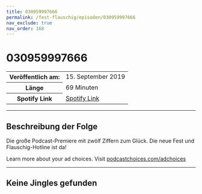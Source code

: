 ```yaml
---
title: 030959997666
permalink: /fest-flauschig/episoden/030959997666
nav_exclude: true
nav_order: 168
---
```


# 030959997666
<table class="resp-table dcf-table dcf-table-responsive dcf-table-bordered dcf-table-striped dcf-w-100%">
                    <tbody>
                        <tr>
                            <th scope="row">Veröffentlich am:</th>
                            <td data-label="Veröffentlich am:">15. September 2019</td>
                        </tr>
                        <tr>
                            <th scope="row">Länge </th>
                            <td data-label="Länge ">69 Minuten</td>
                        </tr><tr>
                                <th scope="row">Spotify Link</th>
                                <td data-label="Spotify Link"><a href="https://open.spotify.com/episode/6baOrplJ4SO4kSv9W3qnLV">Spotify Link</a></td>
                            </tr></tbody>
                </table>

***

## Beschreibung der Folge

<div>
Die große Podcast-Premiere mit zwölf Ziffern zum Glück. Die neue Fest und Flauschig-Hotline ist da!<p> </p><p>Learn more about your ad choices. Visit <a href="https://podcastchoices.com/adchoices">podcastchoices.com/adchoices</a></p>  
</div>

***

## Keine Jingles gefunden